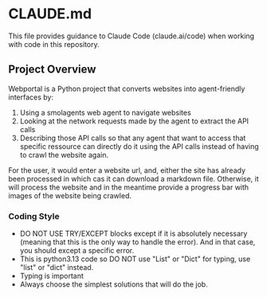 # CLAUDE.md

This file provides guidance to Claude Code (claude.ai/code) when working with code in this repository.

## Project Overview

Webportal is a Python project that converts websites into agent-friendly interfaces by:
1. Using a smolagents web agent to navigate websites
2. Looking at the network requests made by the agent to extract the API calls
3. Describing those API calls so that any agent that want to access that specific ressource can directly do it using the API calls instead of having to crawl the website again.

For the user, it would enter a website url, and, either the site has already been processed in which cas it can download a markdown file. Otherwise, it will process the website and in the meantime provide a progress bar with images of the website being crawled.

### Coding Style
- DO NOT USE TRY/EXCEPT blocks except if it is absolutely necessary (meaning that this is the only way to handle the error). And in that case, you should except a specific error.
- This is python3.13 code so DO NOT use "List" or "Dict" for typing, use "list" or "dict" instead. 
- Typing is important
- Always choose the simplest solutions that will do the job.
